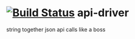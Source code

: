 [![Build Status](https://travis-ci.org/nomic/api-driver.png)](https://travis-ci.org/nomic/api-driver)
api-driver
==========

string together json api calls like a boss
